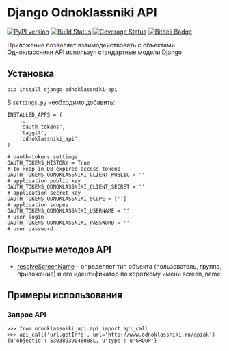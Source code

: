 Django Odnoklassniki API
====================

[![PyPI version](https://badge.fury.io/py/django-odnoklassniki-api.png)](http://badge.fury.io/py/django-odnoklassniki-api) [![Build Status](https://travis-ci.org/ramusus/django-odnoklassniki-api.png?branch=master)](https://travis-ci.org/ramusus/django-odnoklassniki-api) [![Coverage Status](https://coveralls.io/repos/ramusus/django-odnoklassniki-api/badge.png?branch=master)](https://coveralls.io/r/ramusus/django-odnoklassniki-api) [![Bitdeli Badge](https://d2weczhvl823v0.cloudfront.net/ramusus/django-odnoklassniki-api/trend.png)](https://bitdeli.com/free "Bitdeli Badge")

Приложение позволяет взаимодействовать с объектами Одноклассники API используя стандартные модели Django

Установка
---------

    pip install django-odnoklassniki-api

В `settings.py` необходимо добавить:

    INSTALLED_APPS = (
        ...
        'oauth_tokens',
        'taggit',
        'odnoklassniki_api',
    )

    # oauth-tokens settings
    OAUTH_TOKENS_HISTORY = True                                             # to keep in DB expired access tokens
    OAUTH_TOKENS_ODNOKLASSNIKI_CLIENT_PUBLIC = ''                           # application public key
    OAUTH_TOKENS_ODNOKLASSNIKI_CLIENT_SECRET = ''                           # application secret key
    OAUTH_TOKENS_ODNOKLASSNIKI_SCOPE = ['']                                 # application scopes
    OAUTH_TOKENS_ODNOKLASSNIKI_USERNAME = ''                                # user login
    OAUTH_TOKENS_ODNOKLASSNIKI_PASSWORD = ''                                # user password

Покрытие методов API
--------------------

* [resolveScreenName](http://vk.com/dev/resolveScreenName) – определяет тип объекта (пользователь, группа, приложение) и его идентификатор по короткому имени screen_name;

Примеры использования
---------------------

### Запрос API

    >>> from odnoklassniki_api.api import api_call
    >>> api_call('url.getInfo', url='http://www.odnoklassniki.ru/apiok')
    {u'objectId': 53038939046008L, u'type': u'GROUP'}
